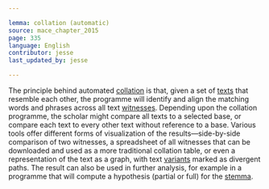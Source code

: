 ```yaml
---

lemma: collation (automatic)
source: mace_chapter_2015
page: 335
language: English
contributor: jesse
last_updated_by: jesse

---
```


The principle behind automated [collation](collation.html) is that, given a set of [texts](text.html) that resemble each other, the programme will identify and align the matching words and phrases across all text [witnesses](witness.html). Depending upon the collation programme, the scholar might compare all texts to a selected base, or compare each text to every other text without reference to a base. Various tools offer different forms of visualization of the results—side-by-side comparison of two witnesses, a spreadsheet of all witnesses that can be downloaded and used as a more traditional collation table, or even a representation of the text as a graph, with text [variants](variant.html) marked as divergent paths. The result can also be used in further analysis, for example in a programme that will compute a hypothesis (partial or full) for the [stemma](stemma.html).
